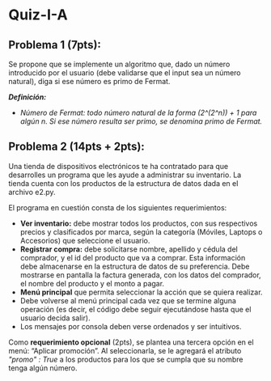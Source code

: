 # Quiz-I-A
## Problema 1 (7pts):
Se propone que se implemente un algoritmo que, dado un número introducido por el usuario (debe validarse que el input sea un número natural), diga si ese número es primo de Fermat.

***Definición:***
- *Número de Fermat: todo número natural de la forma (2^(2^n)) + 1 para algún n. Si ese número resulta ser primo, se denomina primo de Fermat.*


## Problema 2 (14pts + 2pts):
Una tienda de dispositivos electrónicos te ha contratado para que desarrolles un programa que les ayude a administrar su inventario. La tienda cuenta con los productos de la estructura de datos dada en el archivo e2.py.

El programa en cuestión consta de los siguientes requerimientos:
- **Ver inventario:** debe mostrar todos los productos, con sus respectivos precios y clasificados por marca, según la categoría (Móviles, Laptops o Accesorios) que seleccione el usuario.
- **Registrar compra:** debe solicitarse nombre, apellido y cédula del comprador, y el id del producto que va a comprar. Esta información debe almacenarse en la estructura de datos de su preferencia. Debe mostrarse en pantalla la factura generada, con los datos del comprador, el nombre del producto y el monto a pagar.
- **Menú principal** que permita seleccionar la acción que se quiera realizar.
- Debe volverse al menú principal cada vez que se termine alguna operación (es decir, el código debe seguir ejecutándose hasta que el usuario decida salir).
- Los mensajes por consola deben verse ordenados y ser intuitivos.

Como **requerimiento opcional** (2pts), se plantea una tercera opción en el menú: “Aplicar promoción”. Al seleccionarla, se le agregará el atributo *"promo" : True* a los productos para los que se cumpla que su nombre tenga algún número.
